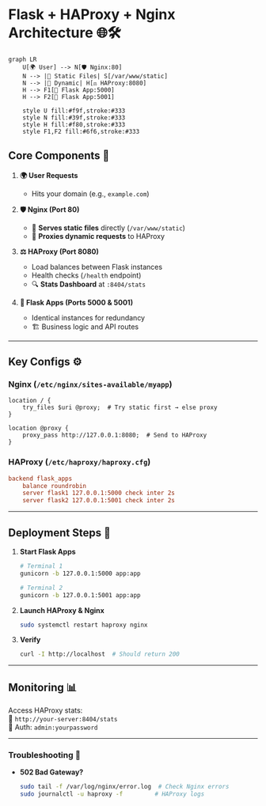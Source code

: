 # **Flask + HAProxy + Nginx Architecture** 🌐🛠️

```mermaid
graph LR
    U[🌍 User] --> N[🛡️ Nginx:80]
    N --> |📁 Static Files| S[/var/www/static]
    N --> |🔄 Dynamic| H[⚖️ HAProxy:8080]
    H --> F1[🐍 Flask App:5000]
    H --> F2[🐍 Flask App:5001]
    
    style U fill:#f9f,stroke:#333
    style N fill:#39f,stroke:#333
    style H fill:#f80,stroke:#333
    style F1,F2 fill:#6f6,stroke:#333
```

## **Core Components** 🧩
1. **🌍 User Requests**  
   - Hits your domain (e.g., `example.com`)

2. **🛡️ Nginx (Port 80)**  
   - 📁 **Serves static files** directly (`/var/www/static`)  
   - 🔄 **Proxies dynamic requests** to HAProxy  

3. **⚖️ HAProxy (Port 8080)**  
   - Load balances between Flask instances  
   - Health checks (`/health` endpoint)  
   - 🔍 **Stats Dashboard** at `:8404/stats`  

4. **🐍 Flask Apps (Ports 5000 & 5001)**  
   - Identical instances for redundancy  
   - 🏗️ Business logic and API routes  

---

## **Key Configs** ⚙️

### **Nginx (`/etc/nginx/sites-available/myapp`)**
```nginx
location / {
    try_files $uri @proxy;  # Try static first → else proxy
}

location @proxy {
    proxy_pass http://127.0.0.1:8080;  # Send to HAProxy
}
```

### **HAProxy (`/etc/haproxy/haproxy.cfg`)**
```cfg
backend flask_apps
    balance roundrobin
    server flask1 127.0.0.1:5000 check inter 2s
    server flask2 127.0.0.1:5001 check inter 2s
```

---

## **Deployment Steps** 🚀

1. **Start Flask Apps**  
   ```bash
   # Terminal 1
   gunicorn -b 127.0.0.1:5000 app:app
   
   # Terminal 2
   gunicorn -b 127.0.0.1:5001 app:app
   ```

2. **Launch HAProxy & Nginx**  
   ```bash
   sudo systemctl restart haproxy nginx
   ```

3. **Verify**  
   ```bash
   curl -I http://localhost  # Should return 200
   ```

---

## **Monitoring** 📊  
Access HAProxy stats:  
🔗 `http://your-server:8404/stats`  
🔐 Auth: `admin:yourpassword`  

---

### **Troubleshooting** 🔧  
- **502 Bad Gateway?**  
  ```bash
  sudo tail -f /var/log/nginx/error.log  # Check Nginx errors
  sudo journalctl -u haproxy -f         # HAProxy logs
  ```
